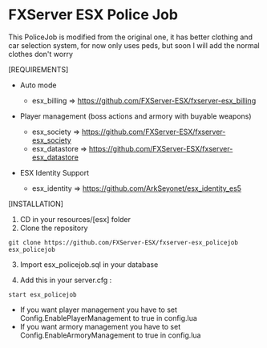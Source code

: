 # FXServer ESX Police Job

This PoliceJob is modified from the original one, it has better clothing and car selection system, for now only uses peds, but soon I will add the normal clothes don't worry

[REQUIREMENTS]

* Auto mode

  * esx_billing => https://github.com/FXServer-ESX/fxserver-esx_billing

* Player management (boss actions and armory with buyable weapons)

  * esx_society => https://github.com/FXServer-ESX/fxserver-esx_society
  * esx_datastore => https://github.com/FXServer-ESX/fxserver-esx_datastore

* ESX Identity Support

  * esx_identity => https://github.com/ArkSeyonet/esx_identity_es5

[INSTALLATION]

1. CD in your resources/[esx] folder
2. Clone the repository
```
git clone https://github.com/FXServer-ESX/fxserver-esx_policejob esx_policejob
```
3. Import esx_policejob.sql in your database

4. Add this in your server.cfg :
```
start esx_policejob
```
* If you want player management you have to set Config.EnablePlayerManagement to true in config.lua
* If you want armory management you have to set Config.EnableArmoryManagement to true in config.lua
